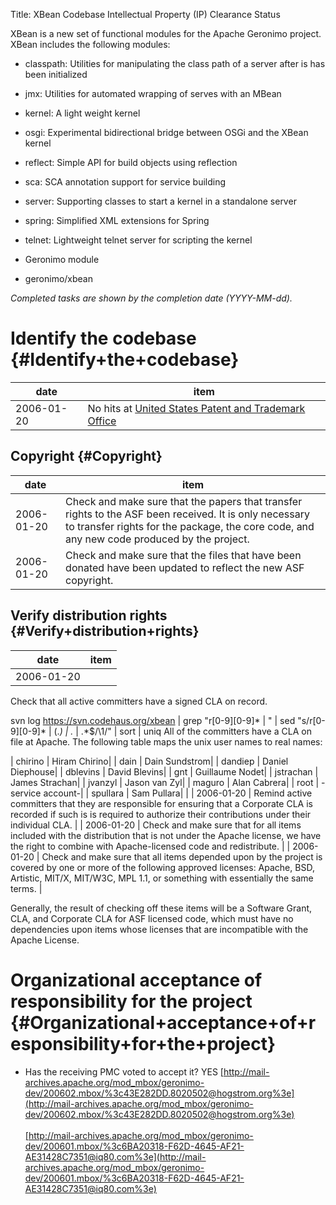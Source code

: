 Title: XBean Codebase Intellectual Property (IP) Clearance Status
<link href="http://purl.org/DC/elements/1.0/" rel="schema.DC"></link>

XBean is a new set of functional modules for the Apache Geronimo project. XBean includes the following modules:



- classpath: Utilities for manipulating the class path of a server after is has been initialized

- jmx: Utilities for automated wrapping of serves with an MBean

- kernel: A light weight kernel

- osgi: Experimental bidirectional bridge between OSGi and the XBean kernel

- reflect: Simple API for build objects using reflection

- sca: SCA annotation support for service building

- server: Supporting classes to start a kernel in a standalone server

- spring: Simplified XML extensions for Spring

- telnet: Lightweight telnet server for scripting the kernel


- Geronimo module


- geronimo/xbean

 _Completed tasks are shown by the completion date (YYYY-MM-dd)._ 


# Identify the codebase {#Identify+the+codebase}

| date | item |
|------|------|
| 2006-01-20 | No hits at [United States Patent and Trademark Office](http://tess2.uspto.gov/bin/gate.exe?f=login&amp;p_lang=english&amp;p_d=trmk)  |

## Copyright {#Copyright}

| date | item |
|------|------|
| 2006-01-20 | Check and make sure that the papers that transfer rights to the ASF been received. It is only necessary to transfer rights for the package, the core code, and any new code produced by the project. |
| 2006-01-20 | Check and make sure that the files that have been donated have been updated to reflect the new ASF copyright. |

## Verify distribution rights {#Verify+distribution+rights}

| date | item |
|------|------|
| 2006-01-20 | 
Check that all active committers have a signed CLA on record.

svn log https://svn.codehaus.org/xbean | grep "r[0-9][0-9]* | " | sed "s/r[0-9][0-9]* | \(.*\) | .* | .*$/\1/" | sort | uniq
All of the committers have a CLA on file at Apache. The following table maps the unix user names to real names:


 | chirino | Hiram Chirino|
 | dain | Dain Sundstrom|
 | dandiep | Daniel Diephouse|
 | dblevins | David Blevins|
 | gnt | Guillaume Nodet|
 | jstrachan | James Strachan|
 | jvanzyl | Jason van Zyl|
 | maguro | Alan Cabrera|
 | root | -service account-|
 | spullara | Sam Pullara|
 |
| 2006-01-20 | Remind active committers that they are responsible for ensuring that a Corporate CLA is recorded if such is is required to authorize their contributions under their individual CLA. |
| 2006-01-20 | Check and make sure that for all items included with the distribution that is not under the Apache license, we have the right to combine with Apache-licensed code and redistribute. |
| 2006-01-20 | Check and make sure that all items depended upon by the project is covered by one or more of the following approved licenses: Apache, BSD, Artistic, MIT/X, MIT/W3C, MPL 1.1, or something with essentially the same terms. |

Generally, the result of checking off these items will be a Software Grant, CLA, and Corporate CLA for ASF licensed code, which must have no dependencies upon items whose licenses that are incompatible with the Apache License.


# Organizational acceptance of responsibility for the project {#Organizational+acceptance+of+responsibility+for+the+project}


- Has the receiving PMC voted to accept it? YES
<u> [http://mail-archives.apache.org/mod_mbox/geronimo-dev/200602.mbox/%3c43E282DD.8020502@hogstrom.org%3e](http://mail-archives.apache.org/mod_mbox/geronimo-dev/200602.mbox/%3c43E282DD.8020502@hogstrom.org%3e) <br></br></u><u> [http://mail-archives.apache.org/mod_mbox/geronimo-dev/200601.mbox/%3c6BA20318-F62D-4645-AF21-AE31428C7351@iq80.com%3e](http://mail-archives.apache.org/mod_mbox/geronimo-dev/200601.mbox/%3c6BA20318-F62D-4645-AF21-AE31428C7351@iq80.com%3e) <br></br></u>